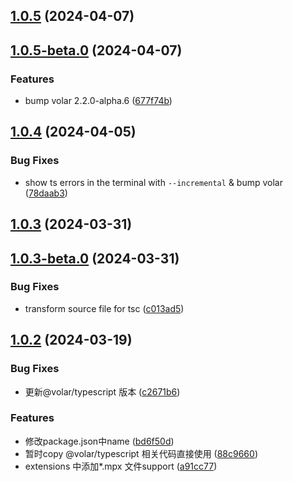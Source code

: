## [1.0.5](https://github.com/mpx-ecology/mpx-tsc/compare/v1.0.5-beta.0...v1.0.5) (2024-04-07)



## [1.0.5-beta.0](https://github.com/mpx-ecology/mpx-tsc/compare/v1.0.4...v1.0.5-beta.0) (2024-04-07)


### Features

* bump volar 2.2.0-alpha.6 ([677f74b](https://github.com/mpx-ecology/mpx-tsc/commit/677f74b9a5ced6996777c1cae07dc51b8eaa21c4))



## [1.0.4](https://github.com/mpx-ecology/mpx-tsc/compare/v1.0.3...v1.0.4) (2024-04-05)


### Bug Fixes

* show ts errors in the terminal with `--incremental` & bump volar ([78daab3](https://github.com/mpx-ecology/mpx-tsc/commit/78daab3b541dfaeed6e200b4e87aaecc1a3806fd))



## [1.0.3](https://github.com/mpx-ecology/mpx-tsc/compare/v1.0.3-beta.0...v1.0.3) (2024-03-31)



## [1.0.3-beta.0](https://github.com/mpx-ecology/mpx-tsc/compare/v1.0.2...v1.0.3-beta.0) (2024-03-31)


### Bug Fixes

* transform source file for tsc ([c013ad5](https://github.com/mpx-ecology/mpx-tsc/commit/c013ad560efd70f19592b87794e024a5e484eb1e))



## [1.0.2](https://github.com/mpx-ecology/mpx-tsc/compare/a91cc77b44b0ef7c33d15179ea51d67869088e42...v1.0.2) (2024-03-19)


### Bug Fixes

* 更新@volar/typescript 版本 ([c2671b6](https://github.com/mpx-ecology/mpx-tsc/commit/c2671b60d19aedddddc8c2962cd0de5047574478))


### Features

* 修改package.json中name ([bd6f50d](https://github.com/mpx-ecology/mpx-tsc/commit/bd6f50dee708b5665f1747c563e7df2563ffd141))
* 暂时copy @volar/typescript 相关代码直接使用 ([88c9660](https://github.com/mpx-ecology/mpx-tsc/commit/88c9660350c8fa293d03d2bb8a5b1e6f368372e2))
* extensions 中添加*.mpx 文件support ([a91cc77](https://github.com/mpx-ecology/mpx-tsc/commit/a91cc77b44b0ef7c33d15179ea51d67869088e42))



